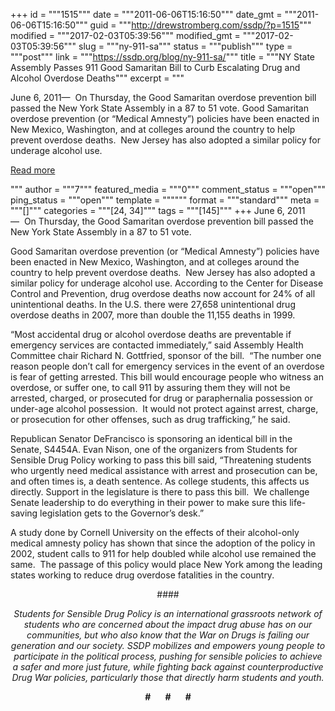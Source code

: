 +++
id = """1515"""
date = """2011-06-06T15:16:50"""
date_gmt = """2011-06-06T15:16:50"""
guid = """http://drewstromberg.com/ssdp/?p=1515"""
modified = """2017-02-03T05:39:56"""
modified_gmt = """2017-02-03T05:39:56"""
slug = """ny-911-sa"""
status = """publish"""
type = """post"""
link = """https://ssdp.org/blog/ny-911-sa/"""
title = """NY State Assembly Passes 911 Good Samaritan Bill to Curb Escalating Drug and Alcohol Overdose Deaths"""
excerpt = """<p>June 6, 2011—  On Thursday, the Good Samaritan overdose prevention bill passed the New York State Assembly in a 87 to 51 vote. Good Samaritan overdose prevention (or “Medical Amnesty”) policies have been enacted in New Mexico, Washington, and at colleges around the country to help prevent overdose deaths.  New Jersey has also adopted a similar policy for underage alcohol use.</p>
<div class="h10"></div>
<p><a class="more-link2 flat" href="https://ssdp.org/blog/ny-911-sa/">Read more</a></p>
"""
author = """7"""
featured_media = """0"""
comment_status = """open"""
ping_status = """open"""
template = """"""
format = """standard"""
meta = """[]"""
categories = """[24, 34]"""
tags = """[145]"""
+++
June 6, 2011—  On Thursday, the Good Samaritan overdose prevention bill passed the New York State Assembly in a 87 to 51 vote.

Good Samaritan overdose prevention (or “Medical Amnesty”) policies have been enacted in New Mexico, Washington, and at colleges around the country to help prevent overdose deaths.  New Jersey has also adopted a similar policy for underage alcohol use. According to the Center for Disease Control and Prevention, drug overdose deaths now account for 24% of all unintentional deaths. In the U.S. there were 27,658 unintentional drug overdose deaths in 2007, more than double the 11,155 deaths in 1999.

“Most accidental drug or alcohol overdose deaths are preventable if emergency services are contacted immediately,” said Assembly Health Committee chair Richard N. Gottfried, sponsor of the bill.  “The number one reason people don’t call for emergency services in the event of an overdose is fear of getting arrested. This bill would encourage people who witness an overdose, or suffer one, to call 911 by assuring them they will not be arrested, charged, or prosecuted for drug or paraphernalia possession or under-age alcohol possession.  It would not protect against arrest, charge, or prosecution for other offenses, such as drug trafficking,” he said.

Republican Senator DeFrancisco is sponsoring an identical bill in the Senate, S4454A. Evan Nison, one of the organizers from Students for Sensible Drug Policy working to pass this bill said, “Threatening students who urgently need medical assistance with arrest and prosecution can be, and often times is, a death sentence. As college students, this affects us directly. Support in the legislature is there to pass this bill.  We challenge Senate leadership to do everything in their power to make sure this life-saving legislation gets to the Governor’s desk.”

A study done by Cornell University on the effects of their alcohol-only medical amnesty policy has shown that since the adoption of the policy in 2002, student calls to 911 for help doubled while alcohol use remained the same.  The passage of this policy would place New York among the leading states working to reduce drug overdose fatalities in the country.
<p align="center">####</p>
<p align="center"><em>Students for Sensible Drug Policy is an international grassroots network of students who are concerned about the impact drug abuse has on our communities, but who also know that the War on Drugs is failing our generation and our society. SSDP mobilizes and empowers young people to participate in the political process, pushing for sensible policies to achieve a safer and more just future, while fighting back against counterproductive Drug War policies, particularly those that directly harm students and youth.</em></p>
<p align="center"><strong>#       #       #</strong></p>
